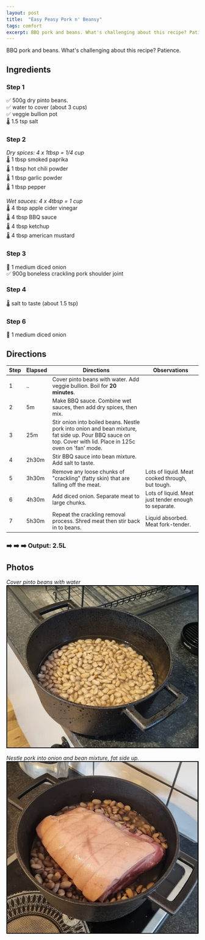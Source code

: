 ```yaml
---
layout: post
title:  "Easy Peasy Pork n' Beansy"
tags: comfort
excerpt: BBQ pork and beans. What's challenging about this recipe? Patience.
---
```

BBQ pork and beans. What's challenging about this recipe? Patience.

## Ingredients
### Step 1
✅ 500g dry pinto beans.  
✅ water to cover (about 3 cups)  
✅ veggie bullion pot  
🌡️ 1.5 tsp salt

### Step 2
*Dry spices: 4 x 1tbsp = 1/4 cup*  
🌡️ 1 tbsp smoked paprika  
🌡️ 1 tbsp hot chili powder  
🌡️ 1 tbsp garlic powder  
🌡️ 1 tbsp pepper

*Wet sauces: 4 x 4tbsp = 1 cup*  
🌡️ 4 tbsp apple cider vinegar  
🌡️ 4 tbsp BBQ sauce  
🌡️ 4 tbsp ketchup  
🌡️ 4 tbsp american mustard

### Step 3
🔪 1 medium diced onion  
✅ 900g boneless crackling pork shoulder joint

### Step 4
🌡️ salt to taste (about 1.5 tsp)

### Step 6
🔪 1 medium diced onion

## Directions

Step|Elapsed|Directions|Observations
-|-|-|-
1|..|Cover pinto beans with water. Add veggie bullion. Boil for **20 minutes**.
2|5m|Make BBQ sauce. Combine wet sauces, then add dry spices, then mix.
3|25m|Stir onion into boiled beans. Nestle pork into onion and bean mixture, fat side up. Pour BBQ sauce on top. Cover with lid. Place in 125c oven on 'fan' mode.
4|2h30m|Stir BBQ sauce into bean mixture. Add salt to taste.
5|3h30m|Remove any loose chunks of "crackling" (fatty skin) that are falling off the meat.|Lots of liquid. Meat cooked through, but tough.
6|4h30m|Add diced onion. Separate meat to large chunks.|Lots of liquid. Meat just tender enough to separate.
7|5h30m|Repeat the crackling removal process. Shred meat then stir back in to beans.|Liquid absorbed. Meat fork-tender.

### ➡️ ➡️ ➡️ Output: 2.5L

## Photos
*Cover pinto beans with water*  
![](/assets/images/pork-beans-a.jpg)

*Nestle pork into onion and bean mixture, fat side up.*  
![](/assets/images/pork-beans-b.jpg)